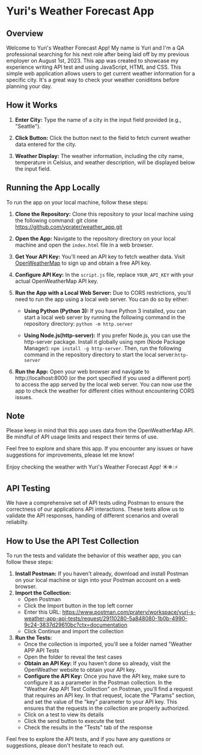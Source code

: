 # Yuri's Weather Forecast App

## Overview

Welcome to Yuri's Weather Forecast App! My name is Yuri and I'm a QA professional searching for his next role after being laid off by my previous employer on August 1st, 2023. This app was created to showcase my experience writing API test and using JavaScript, HTML and CSS. This simple web application allows users to get current weather information for a specific city. It's a great way to check your weather coniditons before planning your day.

## How it Works

1. **Enter City:** Type the name of a city in the input field provided (e.g., "Seattle").

2. **Click Button:** Click the button next to the field to fetch current weather data entered for the city.

3. **Weather Display:** The weather information, including the city name, temperature in Celsius, and weather description, will be displayed below the input field.

## Running the App Locally

To run the app on your local machine, follow these steps:

1. **Clone the Repository:** Clone this repository to your local machine using the following command: git clone https://github.com/yprater/weather_app.git

2. **Open the App:** Navigate to the repository directory on your local machine and open the `index.html` file in a web browser.

3. **Get Your API Key:** You'll need an API key to fetch weather data. Visit [OpenWeatherMap](https://openweathermap.org/) to sign up and obtain a free API key.

4. **Configure API Key:** In the `script.js` file, replace `YOUR_API_KEY` with your actual OpenWeatherMap API key.

5. **Run the App with a Local Web Server:** Due to CORS restrictions, you'll need to run the app using a local web server. You can do so by either:

    - **Using Python (Python 3):**  If you have Python 3 installed, you can start a local web server by running the following command in the repository directory: `python -m http.server`

    - **Using Node.js(http-server):** If you prefer Node.js, you can use the http-server package. Install it globally using npm (Node Package Manager): `npm install -g http-server`. Then, run the following command in the repository directory to start the local server:`http-server`     

6. **Run the App:** Open your web browser and navigate to http://localhost:8000 (or the port specified if you used a different port) to access the app served by the local web server. You can now use the app to check the weather for different cities without encountering CORS issues.

## Note

Please keep in mind that this app uses data from the OpenWeatherMap API. Be mindful of API usage limits and respect their terms of use.

Feel free to explore and share this app. If you encounter any issues or have suggestions for improvements, please let me know!

Enjoy checking the weather with Yuri's Weather Forecast App! ☀️❄💧⚡

## API Testing

We have a comprehensive set of API tests uding Postman to ensure the correctness of our applications API interactions. These tests allow us to validate the API responses, handing of different scenarios and overall reliabilty.

## How to Use the API Test Collection

To run the tests and validate the behavior of this weather app, you can follow these steps:

1. **Install Postman:** If you haven't already, download and install Postman on your local machine or sign into your Postman account on a web browser.
2. **Import the Collection:**
    - Open Postman
    - Click the Import button in the top left corner
    - Enter this URL: https://www.postman.com/pratery/workspace/yuri-s-weather-app-api-tests/request/29110280-5a848080-1b0b-4990-9c24-3837d29610bc?ctx=documentation
    - Click Continue and import the collection
3. **Run the Tests:**
    - Once the collection is imported, you'll see a folder named "Weather APP API Tests
    - Open the folder to reveal the test cases
    - **Obtain an API Key:** If you haven't done so already, visit the OpenWeather website to obtain your API key.
    - **Configure the API Key:** Once you have the API key, make sure to configure it as a parameter in the Postman         collection. In the "Weather App API Test Collection" on Postman, you'll find a request that requires an API         key. In that request, locate the "Params" section, and set the value of the "key" parameter to your API             key. This ensures that the requests in the collection are properly authorized.
    - Click on a test to view its details
    - Click the send button to execute the test
    - Check the results in the "Tests" tab of the response

Feel free to explore the API tests, and if you have any questions or suggestions, please don't hesitate to reach out.
